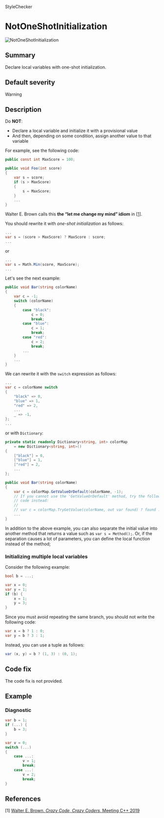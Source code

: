 <div class="project-logo">StyleChecker</div>
<div id="toc-level" data-values="H2,H3"></div>

# NotOneShotInitialization

<div class="horizontal-scroll">

![NotOneShotInitialization][fig-NotOneShotInitialization]

</div>

## Summary

Declare local variables with one-shot initialization.

## Default severity

Warning

## Description

Do **NOT**:

- Declare a local variable and initialize it with a provisional value
- And then, depending on some condition, assign another value to that variable

For example, see the following code:

```csharp
public const int MaxScore = 100;

public void Foo(int score)
{
    var s = score;
    if (s > MaxScore)
    {
        s = MaxScore;
    }
    ...
}
```

Walter E.  Brown calls this **the &ldquo;let me change my mind&rdquo; idiom**
in \[[1](#ref1)\].

You should rewrite it with _one-shot initialization_ as follows:

```cs
...
var s = (score > MaxScore) ? MaxScore : score;
...
```

or

```cs
...
var s = Math.Min(score, MaxScore);
...
```

Let's see the next example:

```cs
public void Bar(string colorName)
{
    var c = -1;
    switch (colorName)
    {
        case "black":
            c = 0;
            break;
        case "blue":
            c = 1;
            break;
        case "red":
            c = 2;
            break;
        ...
    }
    ...
}
```

We can rewrite it with the `switch` expression as follows:

```cs
...
var c = colorName switch
{
    "black" => 0,
    "blue" => 1,
    "red" => 2,
    ...
    _ => -1,
};
...
```

or with `Dictionary`:

```cs
private static readonly Dictionary<string, int> colorMap
    = new Dictionary<string, int>()
{
    ["black"] = 0,
    ["blue"] = 1,
    ["red"] = 2,
    ...
};

public void Bar(string colorName)
{
    var c = colorMap.GetValueOrDefault(colorName, -1);
    // If you cannot use the 'GetValueOrDefault' method, try the following
    // code instead:
    //
    // var c = colorMap.TryGetValue(colorName, out var found) ? found : -1;
    ...
}
```

In addition to the above example, you can also separate the initial value into
another method that returns a value such as `var s = Method();`.  Or, if the
separation causes a lot of parameters, you can define the local function
instead of the method;

### Initializing multiple local variables

Consider the following example:

```csharp
bool b = ...;

var x = 0;
var y = 1;
if (b) {
    x = 1;
    y = 3;
}
```

Since you must avoid repeating the same branch, you should not write the
following code:

```csharp
var x = b ? 1 : 0;
var y = b ? 3 : 1;
```

Instead, you can use a tuple as follows:

```csharp
var (x, y) = b ? (1, 3) : (0, 1);
```

## Code fix

The code fix is not provided.

## Example

### Diagnostic

```csharp
var b = 1;
if (...) {
    b = 3;
}
```

```csharp
var v = 0;
switch (...)
{
    case ...:
        v = 1;
        break;
    case ...:
        v = 2;
        break;
}
```

## References

<a name="ref1"></a>
\[1\] [Walter E. Brown. _Crazy Code, Crazy Coders_, Meeting C++ 2019][crazy-code-crazy-coders]

[fig-NotOneShotInitialization]:
  https://maroontress.github.io/StyleChecker/images/NotOneShotInitialization.png
[crazy-code-crazy-coders]:
  https://isocpp.org/blog/2019/12/crazy-code-crazy-coders-walter-e.-brown-closing-keynote-meeting-cpp-2019
